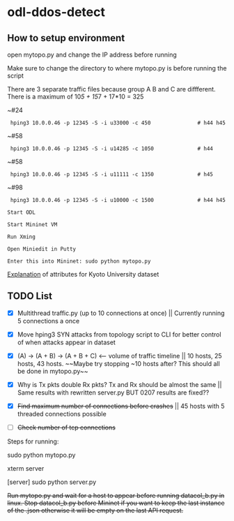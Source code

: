 # odl-ddos-detect

## How to setup environment

open mytopo.py and change the IP address before running

Make sure to change the directory to where mytopo.py is before running the script

There are 3 separate traffic files because group A B and C are diffferent. There is a maximum of 10*5 + 15*7 + 17*10 = 325

~#24

     hping3 10.0.0.46 -p 12345 -S -i u33000 -c 450               # h44 h45

~#58

     hping3 10.0.0.46 -p 12345 -S -i u14285 -c 1050              # h44 

~#58

     hping3 10.0.0.46 -p 12345 -S -i u11111 -c 1350              # h45

~#98

     hping3 10.0.0.46 -p 12345 -S -i u10000 -c 1500              # h44 h45
```
Start ODL

Start Mininet VM

Run Xming

Open Miniedit in Putty

Enter this into Mininet: sudo python mytopo.py
```

[Explanation](http://www.takakura.com/Kyoto_data/BenchmarkData-Description-v5.pdf) of attributes for Kyoto University dataset

## TODO List

- [x] Multithread traffic.py (up to 10 connections at once) || Currently running 5 connections a once

- [x] Move hping3 SYN attacks from topology script to CLI for better control of when attacks appear in dataset

- [x] (A) -> (A + B) -> (A + B + C) <-- volume of traffic timeline || 10 hosts, 25 hosts, 43 hosts. ~~Maybe try stopping ~10 hosts after? This should all be done in mytopo.py~~

- [x] Why is Tx pkts double Rx pkts? Tx and Rx should be almost the same || Same results with rewritten server.py BUT 0207 results are fixed??

- [x] ~~Find maximum number of connections before crashes~~ || 45 hosts with 5 threaded connections possible

- [ ] ~~Check number of tcp connections~~


Steps for running:

sudo python mytopo.py

xterm server

[server] sudo python server.py


~~Run mytopo.py and wait for a host to appear before running datacol_b.py in linux. Stop datacol_b.py before Mininet if you want to keep the last instance of the .json otherwise it will be empty on the last API request.~~
